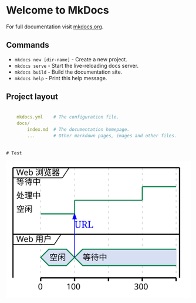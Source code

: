 # Welcome to MkDocs

For full documentation visit [mkdocs.org](https://mkdocs.org).

## Commands

* `mkdocs new [dir-name]` - Create a new project.
* `mkdocs serve` - Start the live-reloading docs server.
* `mkdocs build` - Build the documentation site.
* `mkdocs help` - Print this help message.

## Project layout

```yaml

    mkdocs.yml    # The configuration file.
    docs/
        index.md  # The documentation homepage.
        ...       # Other markdown pages, images and other files.

```

```language-mindmap

# Test

```

![test](./diagrams/out/test.svg#width-half "test.svg")
